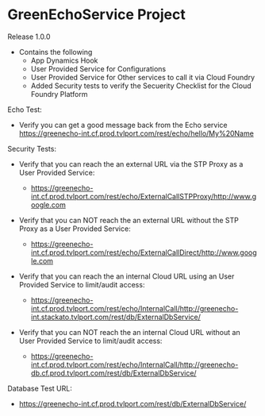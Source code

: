 GreenEchoService Project
=========================
Release 1.0.0

* Contains the following
    * App Dynamics Hook
	* User Provided Service for Configurations
	* User Provided Service for Other services to call it via Cloud Foundry
	* Added Security tests to verify the Secuerity Checklist for the Cloud Foundry Platform 


Echo Test:
* Verify you can get a good message back from the Echo service
https://greenecho-int.cf.prod.tvlport.com/rest/echo/hello/My%20Name


Security Tests:

* Verify that you can reach the an external URL via the STP Proxy as a User Provided Service:

	* https://greenecho-int.cf.prod.tvlport.com/rest/echo/ExternalCallSTPProxy/http://www.google.com

* Verify that you can NOT reach the an external URL without the STP Proxy as a User Provided Service:

	* https://greenecho-int.cf.prod.tvlport.com/rest/echo/ExternalCallDirect/http://www.google.com

* Verify that you can reach the an internal Cloud URL using an User Provided Service to limit/audit access:

	* https://greenecho-int.cf.prod.tvlport.com/rest/echo/InternalCall/http://greenecho-int.stackato.tvlport.com/rest/db/ExternalDbService/

* Verify that you can NOT reach the an internal Cloud URL without an User Provided Service to limit/audit access:

	* https://greenecho-int.cf.prod.tvlport.com/rest/echo/InternalCall/http://greenecho-db.cf.prod.tvlport.com/rest/db/ExternalDbService/

Database Test URL:

* https://greenecho-int.cf.prod.tvlport.com/rest/db/ExternalDbService/ 



